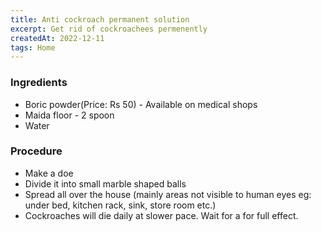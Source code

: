 ```yaml
---
title: Anti cockroach permanent solution 
excerpt: Get rid of cockroachees permenently
createdAt: 2022-12-11
tags: Home
---
```


### Ingredients

- Boric powder(Price: Rs 50) - Available on medical shops
- Maida floor - 2 spoon
- Water

### Procedure

- Make a doe 
- Divide it into small marble shaped balls 
- Spread all over the house (mainly areas not visible to human eyes eg: under bed, kitchen rack, sink, store room etc.)
- Cockroaches will die daily at slower pace. Wait for a for full effect.